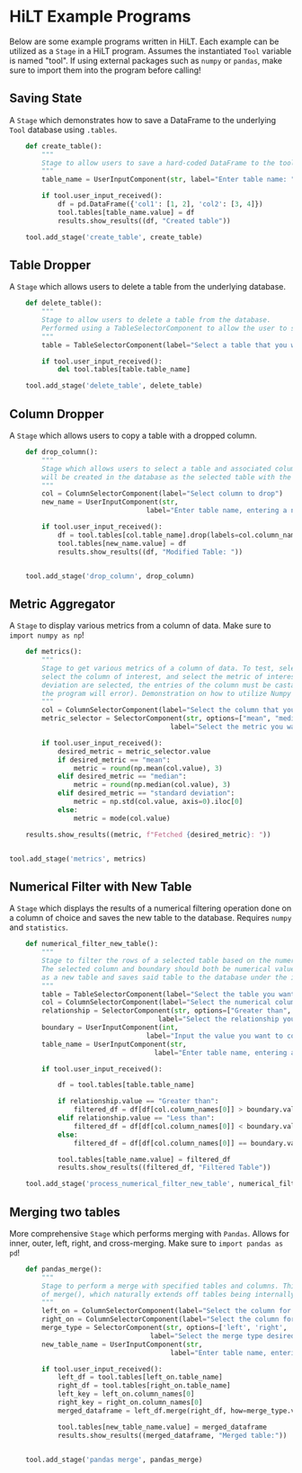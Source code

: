 # HiLT Example Programs
Below are some example programs written in HiLT. Each example can be utilized as a `Stage` in a HiLT program. Assumes the instantiated `Tool` variable is named "tool". If using external packages such as `numpy` or `pandas`, make sure to import them into the program before calling!

## Saving State

A `Stage` which demonstrates how to save a DataFrame to the underlying `Tool` database using `.tables`.

```python
    def create_table():
        """
        Stage to allow users to save a hard-coded DataFrame to the tool's Tables with a user-inputted name.
        """
        table_name = UserInputComponent(str, label="Enter table name: ")

        if tool.user_input_received():
            df = pd.DataFrame({'col1': [1, 2], 'col2': [3, 4]})
            tool.tables[table_name.value] = df
            results.show_results((df, "Created table"))

    tool.add_stage('create_table', create_table)
```

## Table Dropper

A `Stage` which allows users to delete a table from the underlying database.

```python
    def delete_table():
        """
        Stage to allow users to delete a table from the database.
        Performed using a TableSelectorComponent to allow the user to select the table of interest.
        """
        table = TableSelectorComponent(label="Select a table that you want to delete from the database.")

        if tool.user_input_received():
            del tool.tables[table.table_name]

    tool.add_stage('delete_table', delete_table)
```

## Column Dropper

A `Stage` which allows users to copy a table with a dropped column.

```python
    def drop_column():
        """
        Stage which allows users to select a table and associated column. A new table with the inputted name
        will be created in the database as the selected table with the selected column dropped.
        """
        col = ColumnSelectorComponent(label="Select column to drop")
        new_name = UserInputComponent(str,
                                  label="Enter table name, entering a name that already exists will REWRITE the original table.")

        if tool.user_input_received():
            df = tool.tables[col.table_name].drop(labels=col.column_names, axis=1)
            tool.tables[new_name.value] = df
            results.show_results((df, "Modified Table: "))


    tool.add_stage('drop_column', drop_column)
```


## Metric Aggregator

A `Stage` to display various metrics from a column of data. Make sure to `import numpy as np`!

```python
    def metrics():
        """
        Stage to get various metrics of a column of data. To test, select a table in the database,
        select the column of interest, and select the metric of interest. If mean, median, or standard
        deviation are selected, the entries of the column must be castable to integers (otherwise
        the program will error). Demonstration on how to utilize Numpy in the context of a HiLT program.
        """
        col = ColumnSelectorComponent(label="Select the column that you want your metric on")
        metric_selector = SelectorComponent(str, options=["mean", "median", "mode", "standard deviation"],
                                        label="Select the metric you want to see! Mean, median, and standard deviation only work for numerical data.")

        if tool.user_input_received():
            desired_metric = metric_selector.value
            if desired_metric == "mean":
                metric = round(np.mean(col.value), 3)
            elif desired_metric == "median":
                metric = round(np.median(col.value), 3)
            elif desired_metric == "standard deviation":
                metric = np.std(col.value, axis=0).iloc[0]
            else:
                metric = mode(col.value)

    results.show_results((metric, f"Fetched {desired_metric}: "))


tool.add_stage('metrics', metrics)
```

## Numerical Filter with New Table 

A `Stage` which displays the results of a numerical filtering operation done on a column of choice and saves the new table to the database. Requires `numpy` and `statistics`. 

```python
    def numerical_filter_new_table():
        """
        Stage to filter the rows of a selected table based on the numerical values in the selected column.
        The selected column and boundary should both be numerical values. The Stage displays the results
        as a new table and saves said table to the database under the inputted table_name.
        """
        table = TableSelectorComponent(label="Select the table you want to filter")
        col = ColumnSelectorComponent(label="Select the numerical column to filter on")
        relationship = SelectorComponent(str, options=["Greater than", "Less than", "Equal to"],
                                     label="Select the relationship you want to filter on")
        boundary = UserInputComponent(int,
                                  label="Input the value you want to compare the values of your selected column to")
        table_name = UserInputComponent(str,
                                    label="Enter table name, entering a name that already exists will REWRITE the original table with newly merged table.")

        if tool.user_input_received():

            df = tool.tables[table.table_name]

            if relationship.value == "Greater than":
                filtered_df = df[df[col.column_names[0]] > boundary.value]
            elif relationship.value == "Less than":
                filtered_df = df[df[col.column_names[0]] < boundary.value]
            else:
                filtered_df = df[df[col.column_names[0]] == boundary.value]

            tool.tables[table_name.value] = filtered_df
            results.show_results((filtered_df, "Filtered Table"))

    tool.add_stage('process_numerical_filter_new_table', numerical_filter_new_table)
```

## Merging two tables

More comprehensive `Stage` which performs merging with `Pandas`. Allows for inner, outer, left, right, and cross-merging. Make sure to `import pandas as pd`!

```python
    def pandas_merge():
        """
        Stage to perform a merge with specified tables and columns. This implementation utilizes Panda's implementation
        of merge(), which naturally extends off tables being internally stored as DataFrames in HiLT.
        """
        left_on = ColumnSelectorComponent(label="Select the column for the left table to merge on, expects merge keys to be unique (implementation only merges on one column)")
        right_on = ColumnSelectorComponent(label="Select the column for the right table to merge on (implementation only merges on one column)")
        merge_type = SelectorComponent(str, options=['left', 'right', 'outer', 'inner', 'cross'],
                                   label="Select the merge type desired. Missing values will be reported as \"None\" in the merged table.")
        new_table_name = UserInputComponent(str,
                                        label="Enter table name, entering a name that already exists will REWRITE the original table with newly merged table.")

        if tool.user_input_received():
            left_df = tool.tables[left_on.table_name]
            right_df = tool.tables[right_on.table_name]
            left_key = left_on.column_names[0]
            right_key = right_on.column_names[0]
            merged_dataframe = left_df.merge(right_df, how=merge_type.value, left_on=left_key, right_on=right_key)

            tool.tables[new_table_name.value] = merged_dataframe
            results.show_results((merged_dataframe, "Merged table:"))


    tool.add_stage('pandas merge', pandas_merge)
```
